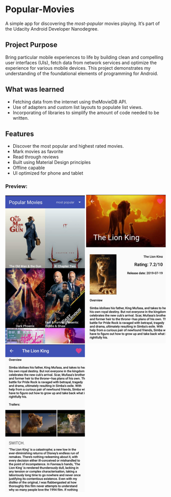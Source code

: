 # Popular-Movies

A simple app for discovering the _most-popular_ movies playing. It’s part of the Udacity Android Developer Nanodegree.

## Project Purpose
Bring particular mobile experiences to life by building clean and compelling user interfaces (UIs), fetch data from network services and optimize the experience for various mobile devices. This project demonstrates my understanding of the foundational elements of programming for Android.

## What was learned
* Fetching data from the internet using theMovieDB API.
* Use of adapters and custom list layouts to populate list views.
* Incorporating of libraries to simplify the amount of code needed to be written.

## Features
*	Discover the most popular and highest rated movies.
*	Mark movies as favorite
*	Read through reviews
*	Built using Material Design principles
*	Offline capable
*	UI optimized for phone and tablet

### Preview:
<img src="images/main_page_view.jpg" width="250">  <img src="images/detail_page_first_view.jpg" width="250">  <img src="images/detail_page_second_view.jpg" width="250">

